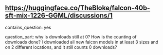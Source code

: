 ## https://huggingface.co/TheBloke/falcon-40b-sft-mix-1226-GGML/discussions/1

contains_question: yes

question_part: why is downloads still at 0? How is the counting of downloads done? I downloaded all new falcon models in at least 3 sizes and on 2 different locations, and it still counts 0 downloads?